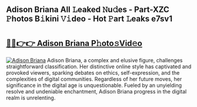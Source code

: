 ## Adison Briana All 𝙻eaked 𝙽u𝚍es - Part-XZC 𝙿hotos B𝚒kini 𝚅𝚒deo - Hot 𝙿art 𝙻eaks e7sv1

# <h2><a href="http://ld18x1v.urlbe.top/?page=Adison+Briana">🔗🔗👉👉 Adison Briana P𝚑oto𝚜Vid𝚎o</a></h2>

[![Adison Briana](https://i.imgur.com/eBuTRDB.gif)](http://ld18x1v.urlbe.top/?page=Adison+Briana)
Adison Briana, a complex and elusive figure, challenges straightforward classification. Her distinctive online style has captivated and provoked viewers, sparking debates on ethics, self-expression, and the complexities of digital communities. Regardless of her future moves, her significance in the digital age is unquestionable. Fueled by an unyielding resolve and undeniable enchantment, Adison Briana progress in the digital realm is unrelenting.
